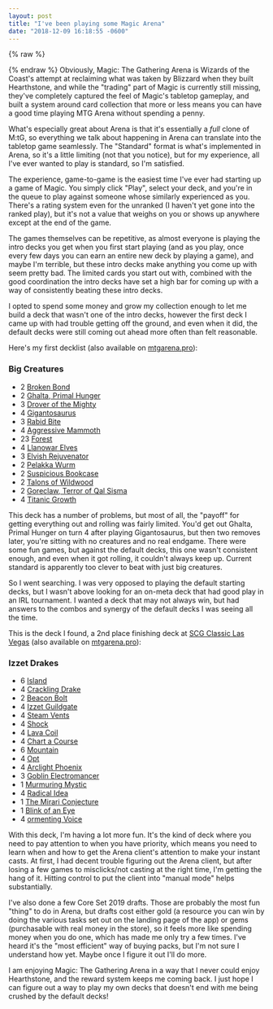 ```yaml
---
layout: post
title: "I've been playing some Magic Arena"
date: "2018-12-09 16:18:55 -0600"
---
```

{% raw %}
<script src='https://giventofly.github.io/MTG-Tooltip-Js/mtgtooltip.min.js'></script>
<script type='text/javascript'>
  document.addEventListener('DOMContentLoaded', function () { tooltips = new mtgTooltip(); });
</script>
<style>
  .mtgtooltip {
    text-decoration: underline;
  }
</style>
{% endraw %}
Obviously, Magic: The Gathering Arena is Wizards of the Coast's attempt at reclaiming what was taken by Blizzard when they built Hearthstone, and while the "trading" part of Magic is currently still missing, they've completely captured the feel of Magic's tabletop gameplay, and built a system around card collection that more or less means you can have a good time playing MTG Arena without spending a penny.

What's especially great about Arena is that it's essentially a *full* clone of M:tG, so everything we talk about happening in Arena can translate into the tabletop game seamlessly.  The "Standard" format is what's implemented in Arena, so it's a little limiting (not that you notice), but for my experience, all I've ever wanted to play is standard, so I'm satisfied.

The experience, game-to-game is the easiest time I've ever had starting up a game of Magic.  You simply click "Play", select your deck, and you're in the queue to play against someone whose similarly experienced as you.  There's a rating system even for the unranked (I haven't yet gone into the ranked play), but it's not a value that weighs on you or shows up anywhere except at the end of the game.

The games themselves can be repetitive, as almost everyone is playing the intro decks you get when you first start playing (and as you play, once every few days you can earn an entire new deck by playing a game), and maybe I'm terrible, but these intro decks make anything you come up with seem pretty bad.  The limited cards you start out with, combined with the good coordination the intro decks have set a high bar for coming up with a way of consistently beating these intro decks.

I opted to spend some money and grow my collection enough to let me build a deck that wasn't one of the intro decks, however the first deck I came up with had trouble getting off the ground, and even when it did, the default decks were still coming out ahead more often than felt reasonable.

Here's my first decklist (also available on [mtgarena.pro](https://mtgarena.pro/decks/big-creatures-11/)):

### Big Creatures
* 2 <span class="mtgtooltip">Broken Bond</span>
* 2 <span class="mtgtooltip">Ghalta, Primal Hunger</span>
* 3 <span class="mtgtooltip">Drover of the Mighty</span>
* 4 <span class="mtgtooltip">Gigantosaurus</span>
* 3 <span class="mtgtooltip">Rabid Bite</span>
* 4 <span class="mtgtooltip">Aggressive Mammoth</span>
* 23 <span class="mtgtooltip">Forest</span>
* 4 <span class="mtgtooltip">Llanowar Elves</span>
* 3 <span class="mtgtooltip">Elvish Rejuvenator</span>
* 2 <span class="mtgtooltip">Pelakka Wurm</span>
* 2 <span class="mtgtooltip">Suspicious Bookcase</span>
* 2 <span class="mtgtooltip">Talons of Wildwood</span>
* 2 <span class="mtgtooltip">Goreclaw, Terror of Qal Sisma</span>
* 4 <span class="mtgtooltip">Titanic Growth</span>

This deck has a number of problems, but most of all, the "payoff" for getting everything out and rolling was fairly limited.  You'd get out Ghalta, Primal Hunger on turn 4 after playing Gigantosaurus, but then two removes later, you're sitting with no creatures and no real endgame.  There were some fun games, but against the default decks, this one wasn't consistent enough, and even when it got rolling, it couldn't always keep up.  Current standard is apparently too clever to beat with just big creatures.

So I went searching.  I was very opposed to playing the default starting decks, but I wasn't above looking for an on-meta deck that had good play in an IRL tournament.  I wanted a deck that may not always win, but had answers to the combos and synergy of the default decks I was seeing all the time.  

This is the deck I found, a 2nd place finishing deck at [SCG Classic Las Vegas](https://www.coolstuffinc.com/user_inventory.php?pa=list&subpa=1833) (also available on [mtgarena.pro](https://mtgarena.pro/decks/izzet-drakes-3741/)):


### Izzet Drakes
* 6 <span class="mtgtooltip">Island</span>
* 4 <span class="mtgtooltip">Crackling Drake</span>
* 2 <span class="mtgtooltip">Beacon Bolt</span>
* 4 <span class="mtgtooltip">Izzet Guildgate</span>
* 4 <span class="mtgtooltip">Steam Vents</span>
* 4 <span class="mtgtooltip">Shock</span>
* 4 <span class="mtgtooltip">Lava Coil</span>
* 4 <span class="mtgtooltip">Chart a Course</span>
* 6 <span class="mtgtooltip">Mountain</span>
* 4 <span class="mtgtooltip">Opt</span>
* 4 <span class="mtgtooltip">Arclight Phoenix</span>
* 3 <span class="mtgtooltip">Goblin Electromancer</span>
* 1 <span class="mtgtooltip">Murmuring Mystic</span>
* 4 <span class="mtgtooltip">Radical Idea</span>
* 1 <span class="mtgtooltip">The Mirari Conjecture</span>
* 1 <span class="mtgtooltip">Blink of an Eye</span>
* 4 <span class="mtgtooltip">ormenting Voice</span>

With this deck, I'm having a lot more fun.  It's the kind of deck where you need to pay attention to when you have priority, which means you need to learn when and how to get the Arena client's attention to make your instant casts.  At first, I had decent trouble figuring out the Arena client, but after losing a few games to misclicks/not casting at the right time, I'm getting the hang of it.  Hitting control to put the client into "manual mode" helps substantially.

I've also done a few Core Set 2019 drafts.  Those are probably the most fun "thing" to do in Arena, but drafts cost either gold (a resource you can win by doing the various tasks set out on the landing page of the app) or gems (purchasable with real money in the store), so it feels more like spending money when you do one, which has made me only try a few times.  I've heard it's the "most efficient" way of buying packs, but I'm not sure I understand how yet.  Maybe once I figure it out I'll do more.

I am enjoying Magic: The Gathering Arena in a way that I never could enjoy Hearthstone, and the reward system keeps me coming back.  I just hope I can figure out a way to play my own decks that doesn't end with me being crushed by the default decks!
